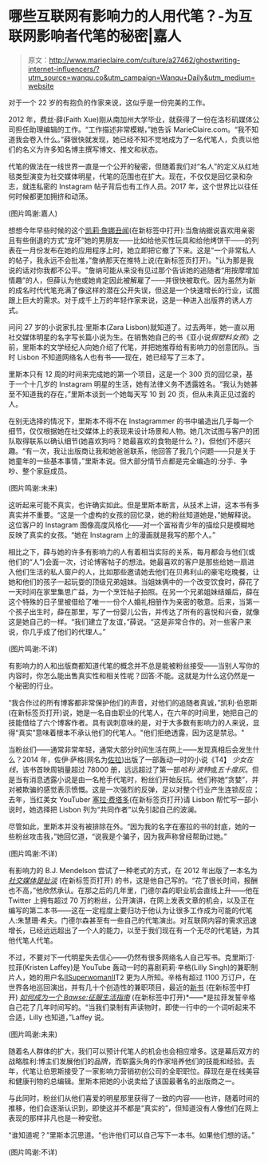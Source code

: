 # 哪些互联网有影响力的人用代笔？-为互联网影响者代笔的秘密|嘉人

> 原文：<http://www.marieclaire.com/culture/a27462/ghostwriting-internet-influencers/?utm_source=wanqu.co&utm_campaign=Wanqu+Daily&utm_medium=website>

对于一个 22 岁的有抱负的作家来说，这似乎是一份完美的工作。

2012 年，费丝·薛(Faith Xue)刚从南加州大学毕业，就获得了一份在洛杉矶媒体公司担任助理编辑的工作。“工作描述非常模糊，”她告诉 MarieClaire.com。“我不知道我会卷入什么。”薛很快就发现，她已经不知不觉地成为了一名代笔人，负责以他们的名义为许多知名博主撰写博文、推文和状态。

代笔的做法在一线世界一直是一个公开的秘密，但随着我们对“名人”的定义从红地毯类型演变为社交媒体明星，代笔的范围也在扩大。现在，不仅仅是回忆录和杂志，就连私密的 Instagram 帖子背后也有工作人员。2017 年，这个世界比以往任何时候都更加拥挤和动荡。



(图片鸣谢:嘉人)



想想今年早些时候的这个[凯莉·詹娜丑闻](https://www.marieclaire.com/celebrity/news/a24557/kylie-jenner-quits-app/)(在新标签中打开):当詹纳据说喜欢用亲密且有些倒退的方式“宠坏”她的男朋友——比如给他买性玩具和给他烤饼干——的列表在一月份发布在她的应用程序上时，她立即把它撤了下来。这是“一个非常私人的帖子，我永远不会批准，”詹纳那天在推特上说(在新标签页打开)。"认为那是我说的话对你我都不公平。"詹纳可能从来没有见过那个告诉她的追随者“用按摩增加情趣”的人，但薛认为他或她肯定因此被解雇了——并很快被取代。因为虽然为新的成名时代代笔充满了像这样的潜在公开失误，但这是一个快速增长的行业，试图跟上巨大的需求。对于成千上万的年轻作家来说，这是一种进入出版界的诱人方式。

问问 27 岁的小说家扎拉·里斯本(Zara Lisbon)就知道了。过去两年，她一直以用社交媒体明星的名字写长篇小说为生。在销售她自己的书《亚小说*假塑料女孩*》之前，里斯本的文学经纪人向她介绍了代笔，并把她推荐给有影响力的创意团队。当时 Lisbon 不知道网络名人也有书——现在，她已经写了三本了。

里斯本只有 12 周的时间来完成她的第一个项目，这是一个 300 页的回忆录，基于一个十几岁的 Instagram 明星的生活，她有法律义务不透露姓名。“我认为她甚至不知道我的存在，”里斯本谈到一个她每天写 10 到 20 页，但从未真正见过面的人。

在别无选择的情况下，里斯本不得不在 Instagrammer 的书中编造出几乎每一个细节，仅仅根据她在社交媒体上的表现来设计场景和人物。她几次试图与客户的团队取得联系以确认细节(她喜欢狗吗？她最喜欢的食物是什么？)，但他们不感兴趣。“有一次，我让出版商让我和她爸爸联系，他回答了我几个问题——只是关于她童年的一些基本事情，”里斯本说。但大部分情节点都是完全编造的:分手、争吵、整个家庭成员。



(图片鸣谢:未来)



这听起来可能不真实，也许确实如此。但是里斯本断言，从技术上讲，这本书有多真实并不重要。“这是一个虚构的女孩的回忆录，她的粉丝知道她是，”她解释说。这位客户的 Instagram 图像高度风格化——对一个富裕青少年的描绘只是模糊地反映了真实的女孩。“她在 Instagram 上的漫画就是我写的那个人。”

相比之下，薛与她的许多有影响力的人有着相当实际的关系，每月都会与他们(或他们的“人”)会面一次，讨论博客帖子的想法。她最喜欢的客户是那些给她一扇进入他们生活的私人窗户的人，比如那些邀请她去他们在贝弗利山的豪宅吃晚餐，让她和他们的孩子一起玩耍的顶级兄弟姐妹。当姐妹俩中的一个改变饮食时，薛花了一天时间在家里集思广益，为一个烹饪帖子拍照。在另一个兄弟姐妹结婚后，薛在这个特殊的日子里被借给了唯一一份个人婚礼相册作为亲密的敬意。后来，当第一个孩子出生时，薛在那里，写了一份婴儿公告，并传达了所有的喜悦和兴奋，就像这是她自己的一样。“我们建立了友谊，”薛说。“这是非常合作的。对一些客户来说，你几乎成了他们的代理人。”



(图片鸣谢:不详)



有影响力的人和出版商都知道代笔的概念并不总是能被粉丝接受——当别人写你的内容时，你怎么能出售真实性和相关性呢？回答:不能。这就是为什么这仍然是一个秘密的行业。

“我合作过的所有博客都非常保护他们的声音，对他们的追随者真诚，”凯利·伯恩斯 (在新标签页打开)说，她是一名自由职业的代笔人，在六年的时间里，她把自己的技能借给了六个博客作者。具有讽刺意味的是，对于大多数有影响力的人来说，显得“真实”意味着根本不承认他们的代笔人。"他们拒绝透露，因为这是禁忌。"

当粉丝们——通常非常年轻，通常大部分时间生活在网上——发现真相后会发生什么？2014 年，佐伊·萨格(网名为[佐拉](https://urldefense.proofpoint.com/v2/url?u=https-3A__www.youtube.com_user_zoella280390&d=DwMFaQ&c=B73tqXN8Ec0ocRmZHMCntw&r=81wv5rJGlMDUmTSjOMjxEWfj4v2O3xaoHZRU8HzU2xo&m=3YXNFopBreoG8Eb8KUmc9Sn0VpNGLOQx62BK-ev1itc&s=uJZvOfCAf_KpcAPJGBvMOKN6AY_ZrmA4xLSWNUoaUxk&e=))出版了一部轰动一时的小说《T4】 *少女在线*，该书首映周销量超过 78000 册，远远超过了第一部*哈利·波特*或*五十度灰*。但是当有消息透露小说是由一名枪手代笔时，粉丝们开始反抗。他们称她“贪婪”，并对被欺骗的感觉表示愤慨。这是一次强烈的反弹，足以对整个行业产生连锁反应；去年，当红美女 YouTuber [塞拉·费塔多](https://urldefense.proofpoint.com/v2/url?u=https-3A__www.youtube.com_user_SierraMarieMakeup&d=DwMFaQ&c=B73tqXN8Ec0ocRmZHMCntw&r=81wv5rJGlMDUmTSjOMjxEWfj4v2O3xaoHZRU8HzU2xo&m=3YXNFopBreoG8Eb8KUmc9Sn0VpNGLOQx62BK-ev1itc&s=xsaTI2_AF_owSS9N47qHOaiu3o_g4PJeO7pSLebgJEc&e=)(在新标签页打开)请 Lisbon 帮忙写一部小说时，她选择把 Lisbon 列为“共同作者”以免引起自己的波澜。

尽管如此，里斯本并没有被排除在外。“因为我的名字在塞拉的书的封底，她的一些粉丝攻击我，”她回忆道，“说我是个骗子，因为我声称曾经帮助过她。”



(图片鸣谢:不详)



有影响力的 B.J. Mendelson 尝试了一种老式的方式，在 2012 年出版了一本名为 [*社交媒体是扯淡*](https://target.georiot.com/Proxy.ashx?tsid=141596&GR_URL=https%3A%2F%2Famazon.com%2FSocial-Media-Bullshit-B-Mendelson%2Fdp%2F1250002958%3Ftag%3Dhawk-future-20%26ascsubtag%3Dmarieclaireus-us-1106644118828434300-20) (在新标签页打开) 的书，这是他自己写的。“花了很长时间，报酬也不高，”他欣然承认。在那之后的几年里，门德尔森的职业机会直线上升——他在 Twitter 上拥有超过 70 万的粉丝，公开演讲，在网上发表文章的机会，以及正在编写的第二本书——这在一定程度上要归功于他认为让很多工作成为可能的代笔人:朱慧珊·希夫。门德尔森甚至有一些自己的代笔演出。对互联网内容的需求迅速增长，已经远远超出了一个人的能力，以至于我们现在有一个无尽的代笔链，为其他代笔人代笔。

不过，不要对下一代明星失去信心——仍然有很多网络名人自己写书。克里斯汀·拉菲(Kristen Laffey)是 YouTube 轰动一时的喜剧莉莉·辛格(Lilly Singh)的兼职制片人，她的用户名[IISuperwomanII](https://www.youtube.com/user/IISuperwomanII)T2 更为人所知。辛格有超过 1100 万订户，在世界各地巡回演出，并有几十个创造性的兼职项目，最近的[新书](https://www.marieclaire.com/career-advice/news/a26205/lilly-singh-superwoman-youtube-career-tips/) (在新标签中打开) [*如何成为一个 Bawse:征服生活指南*](https://www.marieclaire.com/career-advice/news/a26205/lilly-singh-superwoman-youtube-career-tips/) (在新标签中打开)*——*是拉菲发誓辛格自己花了几年时间写的。“当我们录制有声读物时，即使一行中的一个词听起来不合适，Lilly 也知道，”Laffey 说。



(图片鸣谢:未来)



随着名人群体的扩大，我们可以预计代笔人的机会也会相应增多。这是幕后双方的战略胜利:博主们发展他们的品牌，而崭露头角的作家培养他们的技能和经验。去年，代笔让伯恩斯接受了一家影响力营销初创公司的全职职位。薛现在是在线美容和健康刊物的总编辑。里斯本把她的小说卖给了该国最著名的出版商之一。

与此同时，粉丝们从他们喜爱的明星那里获得了一致的内容——也许，随着时间的推移，他们会逐渐认识到，即使这并不都是“真实的”，但知道没有人像他们在网上表现的那样非凡也是一种安慰。

“谁知道呢？”里斯本沉思道。“也许他们可以自己写下一本书。如果他们想的话。”



(图片鸣谢:不详)

